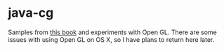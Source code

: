 # java-cg

Samples from [this book](http://www.cosmic-rays.ru/books62/2016Scott.pdf) and experiments with Open GL.
There are some issues with using Open GL on OS X, so I have plans to return here later.
